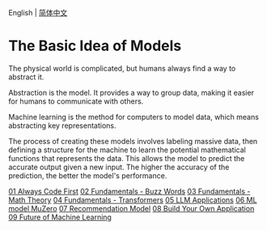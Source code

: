 English | [简体中文](./index_zh-CN.md)

# The Basic Idea of Models

The physical world is complicated, but humans always find a way to abstract it.

Abstraction is the model. It provides a way to group data, making it easier for humans to communicate with others.

Machine learning is the method for computers to model data, which means abstracting key representations.

The process of creating these models involves labeling massive data, then defining a structure for the machine to learn the potential mathematical functions that represents the data. This allows the model to predict the accurate output given a new input. The higher the accuracy of the prediction, the better the model's performance.

[01 Always Code First](./01/index.md)
[02 Fundamentals - Buzz Words](./02/index.md)
[03 Fundamentals - Math Theory](./03/index.md)
[04 Fundamentals - Transformers](./04/index.md)
[05 LLM Applications](./05/index.md)
[06 ML model MuZero](./06/index.md)
[07 Recommendation Model](./07/index.md)
[08 Build Your Own Application](./08/index.md)
[09 Future of Machine Learning](./09/index.md)
